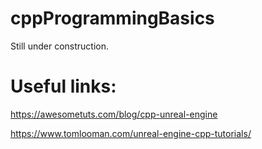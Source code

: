 # cppProgrammingBasics

Still under construction.

# Useful links:

https://awesometuts.com/blog/cpp-unreal-engine

https://www.tomlooman.com/unreal-engine-cpp-tutorials/
